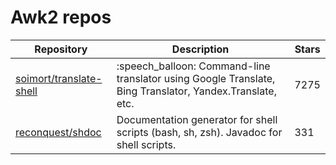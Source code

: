 # Awk2 repos

| Repository                                                            | Description                                                                                               | Stars |
| --------------------------------------------------------------------- | --------------------------------------------------------------------------------------------------------- | ----- |
| [soimort/translate-shell](https://github.com/soimort/translate-shell) | :speech\_balloon: Command-line translator using Google Translate, Bing Translator, Yandex.Translate, etc. | 7275  |
| [reconquest/shdoc](https://github.com/reconquest/shdoc)               | Documentation generator for shell scripts (bash, sh, zsh). Javadoc for shell scripts.                     | 331   |
